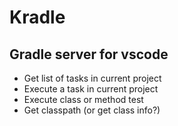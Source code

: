 # Kradle

## Gradle server for vscode

- Get list of tasks in current project
- Execute a task in current project
- Execute class or method test
- Get classpath (or get class info?)
